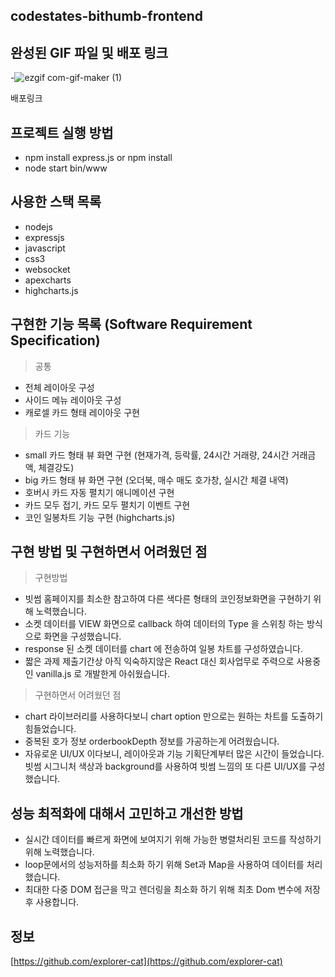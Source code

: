 ## codestates-bithumb-frontend
>

## 완성된 GIF 파일 및 배포 링크
>
-![ezgif com-gif-maker (1)](https://user-images.githubusercontent.com/55500077/161274613-697cb21e-77a3-4e12-aff8-33c0486db484.gif)

배포링크
<!-- https://explorer-cat.github.io/codestates-bithumb-frontend-publish/ -->

## 프로젝트 실행 방법
- npm install express.js  or npm install
- node start bin/www

## 사용한 스택 목록
- nodejs
- expressjs 
- javascript
- css3
- websocket
- apexcharts
- highcharts.js

## 구현한 기능 목록 (Software Requirement Specification)
> 공통 
- 전체 레이아웃 구성
- 사이드 메뉴 레이아웃 구성
- 캐로셀 카드 형태 레이아웃 구현

> 카드 기능
- small 카드 형태 뷰 화면 구현 (현재가격, 등락률, 24시간 거래량, 24시간 거래금액, 체결강도)
- big 카드 형태 뷰 화면 구현 (오더북, 매수 매도 호가창, 실시간 체결 내역)
- 호버시 카드 자동 펼치기 애니메이션 구현
- 카드 모두 접기, 카드 모두 펼치기 이벤트 구현
- 코인 일봉차트 기능 구현 (highcharts.js)

## 구현 방법 및 구현하면서 어려웠던 점
> 구현방법
- 빗썸 홈페이지를 최소한 참고하여 다른 색다른 형태의 코인정보화면을 구현하기 위해 노력했습니다.
- 소켓 데이터를 VIEW 화면으로 callback 하여 데이터의 Type 을 스위칭 하는 방식으로 화면을 구성했습니다.
- response 된 소켓 데이터를 chart 에 전송하여 일봉 차트를 구성하였습니다.
- 짧은 과제 제출기간상 아직 익숙하지않은 React 대신 회사업무로 주력으로 사용중인 vanilla.js 로 개발한게 아쉬웠습니다.

> 구현하면서 어려웠던 점
- chart 라이브러리를 사용하다보니 chart option 만으로는 원하는 차트를 도출하기 힘들었습니다.
- 중복된 호가 정보 orderbookDepth 정보를 가공하는게 어려웠습니다. 
- 자유로운 UI/UX 이다보니, 레이아웃과 기능 기획단계부터 많은 시간이 들었습니다.
빗썸 시그니처 색상과 background를 사용하여 빗썸 느낌의 또 다른 UI/UX를 구성했습니다.


## 성능 최적화에 대해서 고민하고 개선한 방법
- 실시간 데이터를 빠르게 화면에 보여지기 위해 가능한 병렬처리된 코드를 작성하기 위해 노력했습니다.
- loop문에서의 성능저하를 최소화 하기 위해 Set과 Map을 사용하여 데이터를 처리했습니다.
- 최대한 다중 DOM 접근을 막고 렌더링을 최소화 하기 위해 최초 Dom 변수에 저장 후 사용합니다.


## 정보

[https://github.com/explorer-cat](https://github.com/explorer-cat)
